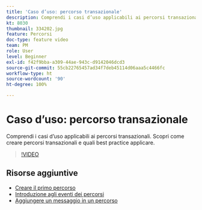 ```yaml
---
title: 'Caso d’uso: percorso transazionale'
description: Comprendi i casi d’uso applicabili ai percorsi transazionali. Scopri come creare percorsi transazionali e quali best practice applicare.
kt: 8030
thumbnail: 334202.jpg
feature: Percorsi
doc-type: feature video
team: PM
role: User
level: Beginner
exl-id: f42f9bba-a309-44ae-943c-d9142046dcd3
source-git-commit: 55cb22765457ad34f7deb45114d06aaa5c4466fc
workflow-type: ht
source-wordcount: '90'
ht-degree: 100%

---
```


# Caso d’uso: percorso transazionale

Comprendi i casi d’uso applicabili ai percorsi transazionali. Scopri come creare percorsi transazionali e quali best practice applicare.

>[!VIDEO](https://video.tv.adobe.com/v/334202?quality=12)

## Risorse aggiuntive

* [Creare il primo percorso](https://experienceleague.adobe.com/docs/journey-optimizer/using/orchestrate-journeys/create-journey/journey-gs.html?lang=it)
* [Introduzione agli eventi dei percorsi](https://experienceleague.adobe.com/docs/journey-optimizer/using/orchestrate-journeys/about-journey-building/about-journey-activities.html?lang=it)
* [Aggiungere un messaggio in un percorso](https://experienceleague.adobe.com/docs/journey-optimizer/using/orchestrate-journeys/about-journey-building/journeys-message.html?lang=it)
